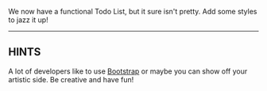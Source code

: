 We now have a functional Todo List, but it sure isn't pretty. Add some styles to jazz it up!

-----------------------------

## HINTS

A lot of developers like to use [Bootstrap](http://getbootstrap.com/) or maybe you can show off your artistic side. Be creative and have fun!